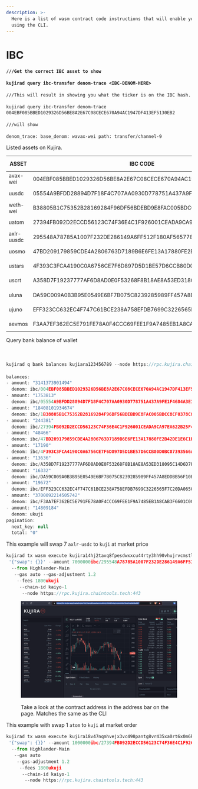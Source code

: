 ```yaml
---
description: >-
  Here is a list of wasm contract code instructions that will enable you to swap
  using the CLI.
---
```


# IBC



<pre class="language-javascript"><code class="lang-javascript"><strong>///Get the correct IBC asset to show
</strong><strong>
</strong><strong>kujirad query ibc-transfer denom-trace &#x3C;IBC-DENOM-HERE> 
</strong>
///This will result in showing you what the ticker is on the IBC hash. 

kujirad query ibc-transfer denom-trace 004EBF085BBED1029326D56BE8A2E67C08CECE670A94AC1947DF413EF5130EB2 

///will show 

denom_trace: base_denom: wavax-wei path: transfer/channel-9
</code></pre>



Listed assets on Kujira.&#x20;

| ASSET      | IBC CODE                                                         | IBC-CHANNEL   |
| ---------- | ---------------------------------------------------------------- | ------------- |
| avax-wei   | 004EBF085BBED1029326D56BE8A2E67C08CECE670A94AC1947DF413EF5130EB2 | channel-9     |
| uusdc      | 05554A9BFDD28894D7F18F4C707AA0930D778751A437A9FE1F4684A3E1199728 | channel-3/208 |
| weth-wei   | B38805B1C75352B28169284F96DF56BDEBD9E8FAC005BDCC8CF0378C82AA8E7  | channel-9     |
| uatom      | 27394FB092D2ECCD56123C74F36E4C1F926001CEADA9CA97EA622B25F41E5EB2 | channel-0     |
| axlr-uusdc | 295548A78785A1007F232DE286149A6FF512F180AF5657780FC89C009E2C348F | channel-9     |
| uosmo      | 47BD209179859CDE4A2806763D7189B6E6FE13A17880FE2B42DE1E6C1E329E23 | channel-3     |
| ustars     | 4F393C3FCA4190C0A6756CE7F6D897D5D1BE57D6CCB80D0BC87393566A7B6602 | channel-7     |
| uscrt      | A358D7F19237777AF6D8AD0E0F53268F8B18AE8A53ED318095C14D6D7F3B2DB5 | channel-10    |
| uluna      | DA59C009A0B3B95E0549E6BF7B075C8239285989FF457A8EDDBB56F10B2A6986 | channel-5     |
| ujuno      | EFF323CC632EC4F747C61BCE238A758EFDB7699C3226565F7C20DA06509D59A5 | channel-1     |
| aevmos     | F3AA7EF362EC5E791FE78A0F4CCC69FEE1F9A7485EB1A8CAB3F6601C00522F10 | channel-23    |

Query  bank balance of  wallet

```javascript


kujirad q bank balances kujiara123456789 --node https://rpc.kujira.chaintools.tech:443

balances:
- amount: "3141373901494"
  denom: ibc/004EBF085BBED1029326D56BE8A2E67C08CECE670A94AC1947DF413EF5130EB2
- amount: "1753813"
  denom: ibc/05554A9BFDD28894D7F18F4C707AA0930D778751A437A9FE1F4684A3E1199728
- amount: "18408101934674"
  denom: ibc/1B38805B1C75352B28169284F96DF56BDEBD9E8FAC005BDCC8CF0378C82AA8E7
- amount: "244381"
  denom: ibc/27394FB092D2ECCD56123C74F36E4C1F926001CEADA9CA97EA622B25F41E5EB2
- amount: "48466"
  denom: ibc/47BD209179859CDE4A2806763D7189B6E6FE13A17880FE2B42DE1E6C1E329E23
- amount: "17190"
  denom: ibc/4F393C3FCA4190C0A6756CE7F6D897D5D1BE57D6CCB80D0BC87393566A7B6602
- amount: "13636"
  denom: ibc/A358D7F19237777AF6D8AD0E0F53268F8B18AE8A53ED318095C14D6D7F3B2DB5
- amount: "16332"
  denom: ibc/DA59C009A0B3B95E0549E6BF7B075C8239285989FF457A8EDDBB56F10B2A6986
- amount: "19672"
  denom: ibc/EFF323CC632EC4F747C61BCE238A758EFDB7699C3226565F7C20DA06509D59A5
- amount: "3700092214505742"
  denom: ibc/F3AA7EF362EC5E791FE78A0F4CCC69FEE1F9A7485EB1A8CAB3F6601C00522F10
- amount: "14809184"
  denom: ukuji
pagination:
  next_key: null
  total: "0"

```

This example will swap 7 `axlr-usdc` to `kuji` at market price &#x20;

```javascript
kujirad tx wasm execute kujira14hj2tavq8fpesdwxxcu44rty3hh90vhujrvcmstl4zr3txmfvw9sl4e867 
 '{"swap": {}}' --amount 7000000ibc/295548A78785A1007F232DE286149A6FF512F180AF5657780FC89C009E2C348F 
  --from Highlander-Main 
   --gas auto --gas-adjustment 1.2 
    --fees 1800ukuji 
     --chain-id kaiyo-1  
      --node https://rpc.kujira.chaintools.tech:443
```

<figure><img src="../../../.gitbook/assets/Screenshot 2022-08-22 at 18.35.48.png" alt=""><figcaption><p>Take a look at the contract address in the address bar on the page. Matches the same as the CLI </p></figcaption></figure>

This example with swap 1 `atom` to `kuji` at market order

```javascript
kujirad tx wasm execute kujira18v47nqmhvejx3vc498pantg8vr435xa0rt6x0m6kzhp6yuqmcp8s4x8j2c  
 '{"swap": {}}' --amount 1000000ibc/27394FB092D2ECCD56123C74F36E4C1F926001CEADA9CA97EA622B25F41E5EB2  
  --from Highlander-Main 
   --gas auto 
    --gas-adjustment 1.2 
     --fees 1800ukuji 
      --chain-id kaiyo-1  
       --node https://rpc.kujira.chaintools.tech:443
```

